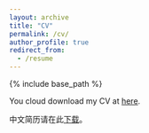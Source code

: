 ```yaml
---
layout: archive
title: "CV"
permalink: /cv/
author_profile: true
redirect_from:
  - /resume
---
```


{% include base_path %}

You cloud download my CV at [here](../files/CV.pdf).

中文简历请在此[下载](../files/简历1.pdf)。
